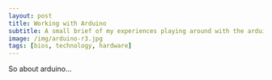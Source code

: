 ```yaml
---
layout: post
title: Working with Arduino
subtitle: A small brief of my experiences playing around with the arduino.
image: /img/arduino-r3.jpg
tags: [bios, technology, hardware]
---
```


So about arduino...
